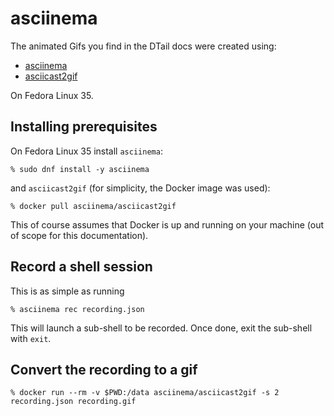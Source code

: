 asciinema
=========

The animated Gifs you find in the DTail docs were created using:

* [asciinema](https://asciinema.org) 
* [asciicast2gif](https://github.com/asciinema/asciicast2gif)

On Fedora Linux 35.

## Installing prerequisites

On Fedora Linux 35 install `asciinema`:

```shell
% sudo dnf install -y asciinema
```

and `asciicast2gif` (for simplicity, the Docker image was used):

```shell
% docker pull asciinema/asciicast2gif
```

This of course assumes that Docker is up and running on your machine (out of scope for this documentation).

## Record a shell session

This is as simple as running

```shell
% asciinema rec recording.json
```

This will launch a sub-shell to be recorded. Once done, exit the sub-shell with `exit`.

## Convert the recording to a gif

```shell
% docker run --rm -v $PWD:/data asciinema/asciicast2gif -s 2 recording.json recording.gif
```
